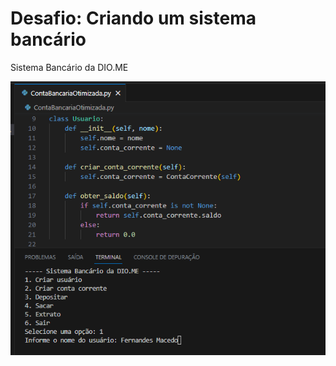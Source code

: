 # Desafio: Criando um sistema bancário
Sistema Bancário da DIO.ME

![](https://github.com/masedos/SistemaBancario/blob/main/otimizada.png)
